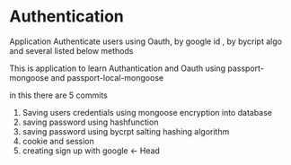 # Authentication
Application Authenticate users using Oauth, by google id , by bycript algo and several listed below methods 

This is application to learn Authantication and Oauth using passport-mongoose and
passport-local-mongoose
 
in this there are 5 commits
1. Saving users credentials using mongoose encryption into database
2. saving password using hashfunction
3. saving password using bycrpt salting hashing algorithm
4. cookie and session
5. creating sign up with google <- Head
